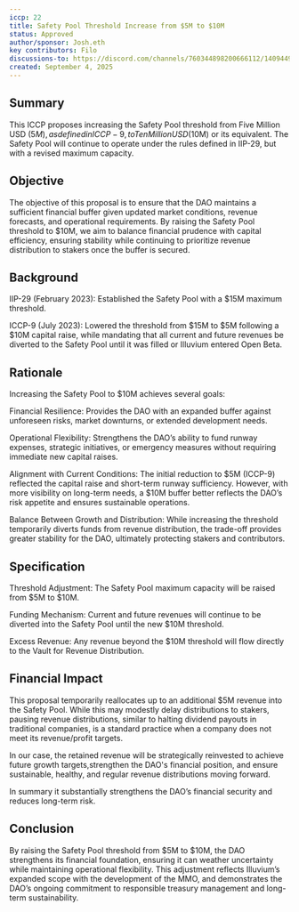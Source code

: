 ```yaml
---
iccp: 22
title: Safety Pool Threshold Increase from $5M to $10M
status: Approved
author/sponsor: Josh.eth
key contributors: Filo
discussions-to: https://discord.com/channels/760344898200666112/1409449243353026696
created: September 4, 2025
---
```


## Summary
This ICCP proposes increasing the Safety Pool threshold from Five Million USD ($5M), as defined in ICCP-9, to Ten Million USD ($10M) or its equivalent. The Safety Pool will continue to operate under the rules defined in IIP-29, but with a revised maximum capacity.

## Objective
The objective of this proposal is to ensure that the DAO maintains a sufficient financial buffer given updated market conditions, revenue forecasts, and operational requirements. By raising the Safety Pool threshold to $10M, we aim to balance financial prudence with capital efficiency, ensuring stability while continuing to prioritize revenue distribution to stakers once the buffer is secured.

## Background
IIP-29 (February 2023): Established the Safety Pool with a $15M maximum threshold.

ICCP-9 (July 2023): Lowered the threshold from $15M to $5M following a $10M capital raise, while mandating that all current and future revenues be diverted to the Safety Pool until it was filled or Illuvium entered Open Beta.

## Rationale
Increasing the Safety Pool to $10M achieves several goals:

Financial Resilience: Provides the DAO with an expanded buffer against unforeseen risks, market downturns, or extended development needs.

Operational Flexibility: Strengthens the DAO’s ability to fund runway expenses, strategic initiatives, or emergency measures without requiring immediate new capital raises.

Alignment with Current Conditions: The initial reduction to $5M (ICCP-9) reflected the capital raise and short-term runway sufficiency. However, with more visibility on long-term needs, a $10M buffer better reflects the DAO’s risk appetite and ensures sustainable operations.

Balance Between Growth and Distribution: While increasing the threshold temporarily diverts funds from revenue distribution, the trade-off provides greater stability for the DAO, ultimately protecting stakers and contributors.

## Specification
Threshold Adjustment: The Safety Pool maximum capacity will be raised from $5M to $10M.

Funding Mechanism: Current and future revenues will continue to be diverted into the Safety Pool until the new $10M threshold.

Excess Revenue: Any revenue beyond the $10M threshold will flow directly to the Vault for Revenue Distribution.

## Financial Impact
This proposal temporarily reallocates up to an additional $5M revenue into the Safety Pool. While this may modestly delay distributions to stakers, pausing revenue distributions, similar to halting dividend payouts in traditional companies, is a standard practice when a company does not meet its revenue/profit targets.

In our case, the retained revenue will be strategically reinvested to achieve future growth targets,strengthen the DAO's financial position, and ensure sustainable, healthy, and regular revenue distributions moving forward.

In summary it substantially strengthens the DAO’s financial security and reduces long-term risk.

## Conclusion
By raising the Safety Pool threshold from $5M to $10M, the DAO strengthens its financial foundation, ensuring it can weather uncertainty while maintaining operational flexibility. This adjustment reflects Illuvium’s expanded scope with the development of the MMO, and demonstrates the DAO’s ongoing commitment to responsible treasury management and long-term sustainability.
